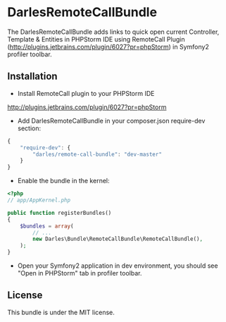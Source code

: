 DarlesRemoteCallBundle
=============

The DarlesRemoteCallBundle adds links to quick open current Controller, Template & Entities in PHPStorm IDE
using RemoteCall Plugin (http://plugins.jetbrains.com/plugin/6027?pr=phpStorm) in Symfony2 profiler toolbar.

Installation
------------

- Install RemoteCall plugin to your PHPStorm IDE

http://plugins.jetbrains.com/plugin/6027?pr=phpStorm

- Add DarlesRemoteCallBundle in your composer.json require-dev section:

```js
{
    "require-dev": {
        "darles/remote-call-bundle": "dev-master"
    }
}
```

- Enable the bundle in the kernel:

``` php
<?php
// app/AppKernel.php

public function registerBundles()
{
    $bundles = array(
        // ...
        new Darles\Bundle\RemoteCallBundle\RemoteCallBundle(),
    );
}
```

- Open your Symfony2 application in dev environment, you should see "Open in PHPStorm" tab in profiler toolbar.

License
-------

This bundle is under the MIT license.